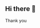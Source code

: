 ## Hi there 👋

<!--
**mr-cri-spy/mr-cri-spy** is a ✨ _special_ ✨ repository because its `README.md` (this file) appears on your GitHub profile.

Here are some ideas to get you started:

- 🔭 I’m currently Studying
- 🌱 I’m currently learning embedded system
- 👯 I’m looking to collaborate on machine learning
- 🤔 I’m looking for help with real_life problems
- 💬 Ask me about my project and if you know some idea about projects
- 📫 How to reach me: 
- 😄 Pronouns: crisp
-  i am Youtuber
- ⚡ Fun fact: i am to free for you guys and something new
-->Thank you
